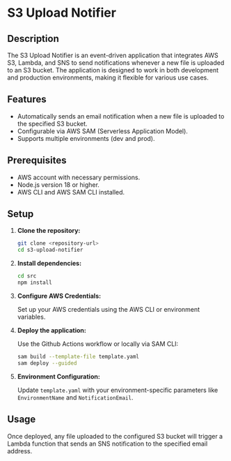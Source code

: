 # S3 Upload Notifier

## Description

The S3 Upload Notifier is an event-driven application that integrates AWS S3, Lambda, and SNS to send notifications whenever a new file is uploaded to an S3 bucket. The application is designed to work in both development and production environments, making it flexible for various use cases.

## Features

- Automatically sends an email notification when a new file is uploaded to the specified S3 bucket.
- Configurable via AWS SAM (Serverless Application Model).
- Supports multiple environments (dev and prod).

## Prerequisites

- AWS account with necessary permissions.
- Node.js version 18 or higher.
- AWS CLI and AWS SAM CLI installed.

## Setup

1. **Clone the repository:**

   ```bash
   git clone <repository-url>
   cd s3-upload-notifier
   ```

2. **Install dependencies:**

   ```bash
   cd src
   npm install
   ```

3. **Configure AWS Credentials:**

   Set up your AWS credentials using the AWS CLI or environment variables.

4. **Deploy the application:**

   Use the Github Actions workflow or locally via SAM CLI:

   ```bash
   sam build --template-file template.yaml
   sam deploy --guided
   ```

5. **Environment Configuration:**

   Update `template.yaml` with your environment-specific parameters like `EnvironmentName` and `NotificationEmail`.

## Usage

Once deployed, any file uploaded to the configured S3 bucket will trigger a Lambda function that sends an SNS notification to the specified email address.

